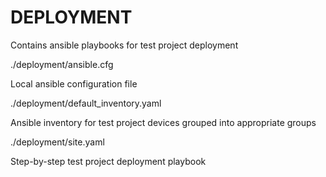 # DEPLOYMENT

Contains ansible playbooks for test project deployment

./deployment/ansible.cfg

Local ansible configuration file

./deployment/default_inventory.yaml

Ansible inventory for test project devices grouped into appropriate groups

./deployment/site.yaml

Step-by-step test project deployment playbook